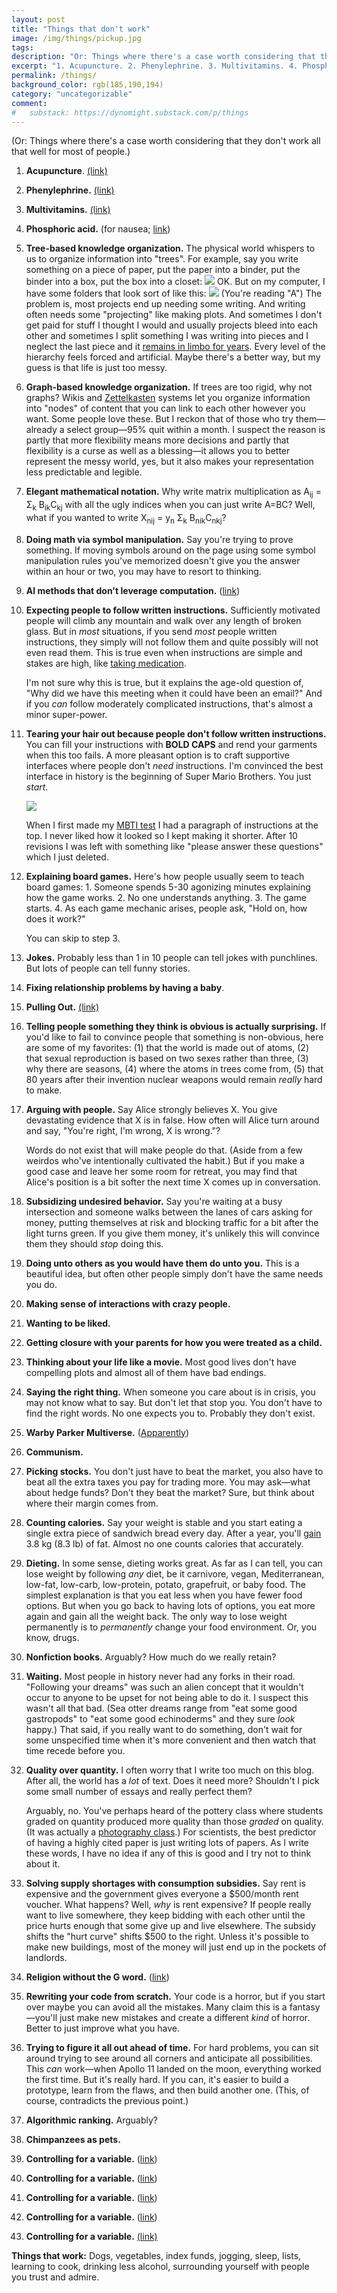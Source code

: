 ```yaml
---
layout: post
title: "Things that don't work"
image: /img/things/pickup.jpg
tags: 
description: "Or: Things where there's a case worth considering that they don't work all that well for most of people."
excerpt: "1. Acupuncture. 2. Phenylephrine. 3. Multivitamins. 4. Phosphoric acid. (for nausea) 5. Tree-based knowledge organization. The physical world whispers to us to organize information into \"trees\". For example, say you write something on a piece of paper, put the paper into a binder, put the binder into a box, put the box into a closet"
permalink: /things/
background_color: rgb(185,190,194)
category: "uncategorizable"
comment:
#   substack: https://dynomight.substack.com/p/things
---
```


(Or: Things where there's a case worth considering that they don't work all that well for most of people.)

1. **Acupuncture**. [(link)](https://en.wikipedia.org/wiki/Acupuncture#Efficacy)

2. **Phenylephrine.** [(link)](https://en.wikipedia.org/wiki/Phenylephrine#Decongestant)

3. **Multivitamins.** [(link)](https://en.wikipedia.org/wiki/Multivitamin#Research)

4. **Phosphoric acid.** (for nausea; [link](/cola/))

5. **Tree-based knowledge organization.** The physical world whispers to us to organize information into "trees". For example, say you write something on a piece of paper, put the paper into a binder, put the binder into a box, put the box into a closet:
![](/img/things/closet.svg)
OK. But on my computer, I have some folders that look sort of like this:
![](/img/things/computer.svg)
(You're reading "A") The problem is, most projects end up needing some writing. And writing often needs some "projecting" like making plots. And sometimes I don't get paid for stuff I thought I would and usually projects bleed into each other and sometimes I split something I was writing into pieces and I neglect the last piece and it [remains in limbo for years](/death-penalty/). Every level of the hierarchy feels forced and artificial. Maybe there's a better way, but my guess is that life is just too messy.

6. **Graph-based knowledge organization.** If trees are too rigid, why not graphs? Wikis and [Zettelkasten](https://en.wikipedia.org/wiki/Zettelkasten) systems let you organize information into "nodes" of content that you can link to each other however you want. Some people love these. But I reckon that of those who try them—already a select group—95% quit within a month. I suspect the reason is partly that more flexibility means more decisions and partly that flexibility is a curse as well as a blessing—it allows you to better represent the messy world, yes, but it also makes your representation less predictable and legible.

7. **Elegant mathematical notation.** Why write matrix multiplication as A<sub>ij</sub> = Σ<sub>k</sub> B<sub>ik</sub>C<sub>kj</sub> with all the ugly indices when you can just write A=BC? Well, what if you wanted to write X<sub>nij</sub> = y<sub>n</sub> Σ<sub>k</sub> B<sub>nik</sub>C<sub>nkj</sub>?

8. **Doing math via symbol manipulation.** Say you're trying to prove something. If moving symbols around on the page using some symbol manipulation rules you've memorized doesn't give you the answer within an hour or two, you may have to resort to thinking.

9.  **AI methods that don't leverage computation.** ([link](http://www.incompleteideas.net/IncIdeas/BitterLesson.html))

10.  **Expecting people to follow written instructions.** Sufficiently motivated people will climb any mountain and walk over any length of broken glass. But in *most* situations, if you send *most* people written instructions, they simply will not follow them and quite possibly will not even read them. This is true even when instructions are simple and stakes are high, like [taking medication](https://en.wikipedia.org/wiki/Adherence_(medicine)).

     I'm not sure why this is true, but it explains the age-old question of, "Why did we have this meeting when it could have been an email?" And if you *can* follow moderately complicated instructions, that's almost a minor super-power.

11. **Tearing your hair out because people don't follow written instructions.** You can fill your instructions with **BOLD CAPS** and rend your garments when this too fails. A more pleasant option is to craft supportive interfaces where people don't *need* instructions. I'm convinced the best interface in history is the beginning of Super Mario Brothers. You just *start*.

     ![](/img/things/mario.png)

     When I first made my [MBTI test](/mbti) I had a paragraph of instructions at the top. I never liked how it looked so I kept making it shorter. After 10 revisions I was left with something like "please answer these questions" which I just deleted.

12.  **Explaining board games.** Here's how people usually seem to teach board games:
    1. Someone spends 5-30 agonizing minutes explaining how the game works.
    2.  No one understands anything.
    3.  The game starts.
    4.  As each game mechanic arises, people ask, "Hold on, how does it work?"

     You can skip to step 3.

13. **Jokes.** Probably less than 1 in 10 people can tell jokes with punchlines. But lots of people can tell funny stories.

14. **Fixing relationship problems by having a baby**.

15. **Pulling Out.** [(link)](https://en.wikipedia.org/wiki/Coitus_interruptus#Effects)

16. **Telling people something they think is obvious is actually surprising.** If you'd like to fail to convince people that something is non-obvious, here are some of my favorites: (1) that the world is made out of atoms, (2) that sexual reproduction is based on two sexes rather than three, (3) why there are seasons, (4) where the atoms in trees come from, (5) that 80 years after their invention nuclear weapons would remain *really* hard to make.

17. **Arguing with people.** Say Alice strongly believes X. You give devastating evidence that X is in false. How often will Alice turn around and say, "You're right, I'm wrong, X is wrong."?

     Words do not exist that will make people do that. (Aside from a few weirdos who've intentionally cultivated the habit.) But if you make a good case and leave her some room for retreat, you may find that Alice's position is a bit softer the next time X comes up in conversation.

18. **Subsidizing undesired behavior.** Say you're waiting at a busy intersection and someone walks between the lanes of cars asking for money, putting themselves at risk and blocking traffic for a bit after the light turns green. If you give them money, it's unlikely this will convince them they should *stop* doing this.

19. **Doing unto others as you would have them do unto you.**  This is a beautiful idea, but often other people simply don't have the same needs you do.

20. **Making sense of interactions with crazy people.**

21. **Wanting to be liked.**

22. **Getting closure with your parents for how you were treated as a child.**

23. **Thinking about your life like a movie.** Most good lives don't have compelling plots and almost all of them have bad endings.

24. **Saying the right thing.** When someone you care about is in crisis, you may not know what to say. But don't let that stop you. You don't have to find the right words. No one expects you to. Probably they don't exist.

25. **Warby Parker Multiverse.** ([Apparently](/warby-parker/))

26. **Communism.**

27. **Picking stocks.** You don't just have to beat the market, you also have to beat all the extra taxes you pay for trading more. You may ask—what about hedge funds? Don't they beat the market? Sure, but think about where their margin comes from.

28. **Counting calories.** Say your weight is stable and you start eating a single extra piece of sandwich bread every day. After a year, you'll [gain](/weight/) 3.8 kg (8.3 lb) of fat. Almost no one counts calories that accurately.

29. **Dieting.** In some sense, dieting works great. As far as I can tell, you can lose weight by following *any* diet, be it carnivore, vegan, Mediterranean, low-fat, low-carb, low-protein, potato, grapefruit, or baby food. The simplest explanation is that you eat less when you have fewer food options. But when you go back to having lots of options, you eat more again and gain all the weight back. The only way to lose weight permanently is to *permanently* change your food environment. Or, you know, drugs.

30. **Nonfiction books.** Arguably? How much do we really retain?

31. **Waiting.** Most people in history never had any forks in their road. "Following your dreams" was such an alien concept that it wouldn't occur to anyone to be upset for not being able to do it. I suspect this wasn't all that bad. (Sea otter dreams range from "eat some good gastropods" to "eat some good echinoderms" and they sure *look* happy.) That said, if you really want to do something, don't wait for some unspecified time when it's more convenient and then watch that time recede before you.

32. **Quality over quantity.** I often worry that I write too much on this blog. After all, the world has a *lot* of text. Does it need more? Shouldn't I pick some small number of essays and really perfect them?

     Arguably, no. You've perhaps heard of the pottery class where students graded on quantity produced more quality than those *graded* on quality. (It was actually a [photography class](https://austinkleon.com/2020/12/10/quantity-leads-to-quality-the-origin-of-a-parable/).) For scientists, the best predictor of having a highly cited paper is just writing lots of papers. As I write these words, I have no idea if any of this is good and I try not to think about it.

33. **Solving supply shortages with consumption subsidies.** Say rent is expensive and the government gives everyone a \$500/month rent voucher. What happens? Well, *why* is rent expensive? If people really want to live somewhere, they keep bidding with each other until the price hurts enough that some give up and live elsewhere. The subsidy shifts the "hurt curve" shifts \$500 to the right. Unless it's possible to make new buildings, most of the money will just end up in the pockets of landlords.

34. **Religion without the G word.** ([link](/plans/#3))

35. **Rewriting your code from scratch.** Your code is a horror, but if you start over maybe you can avoid all the mistakes. Many claim this is a fantasy—you'll just make new mistakes and create a different *kind* of horror. Better to just improve what you have.

36. **Trying to figure it all out ahead of time.** For hard problems, you can sit around trying to see around all corners and anticipate all possibilities. This *can* work—when Apollo 11 landed on the moon, everything worked the first time. But it's really hard. If you can, it's easier to build a prototype, learn from the flaws, and then build another one. (This, of course, contradicts the previous point.)

37. **Algorithmic ranking.** Arguably?

38. **Chimpanzees as pets.** 

39. **Controlling for a variable.** ([link](/control/))

40. **Controlling for a variable.** ([link](/are-tests-irrelevant/))

41. **Controlling for a variable.** ([link](/aspartame/))

42. **Controlling for a variable.** ([link](/aspartame-brouhaha/))

43. **Controlling for a variable.** [(link)](/grug/)

**Things that work:** Dogs, vegetables, index funds, jogging, sleep, lists, learning to cook, drinking less alcohol, surrounding yourself with people you trust and admire.
